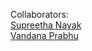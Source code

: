 Collaborators:<br>
<a href="https://github.com/SupreethaNayak28">Supreetha Nayak</a><br>
<a href="https://github.com/Vandanaprabhu7/TicketRaising">Vandana Prabhu</a><br>
